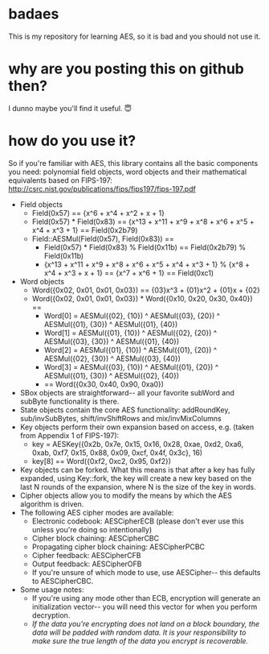 # badaes
This is my repository for learning AES, so it is bad and you should not use it.
# why are you posting this on github then?
I dunno maybe you'll find it useful. 😇
# how do you use it?
So if you're familiar with AES, this library contains all the basic components you need: polynomial field objects, word objects and their mathematical equivalents based on FIPS-197: http://csrc.nist.gov/publications/fips/fips197/fips-197.pdf

* Field objects
  * Field(0x57) == {x^6 + x^4 + x^2 + x + 1}
  * Field(0x57) * Field(0x83) == {x^13 + x^11 + x^9 + x^8 + x^6 + x^5 + x^4 + x^3 + 1} == Field(0x2b79)
  * Field::AESMul(Field(0x57), Field(0x83)) ==
    * Field(0x57) * Field(0x83) % Field(0x11b) == Field(0x2b79) % Field(0x11b)
    * {x^13 + x^11 + x^9 + x^8 + x^6 + x^5 + x^4 + x^3 + 1} % {x^8 + x^4 + x^3 + x + 1} == {x^7 + x^6 + 1} == Field(0xc1)
* Word objects
  * Word({0x02, 0x01, 0x01, 0x03}) == {03}x^3 + {01}x^2 + {01}x + {02}
  * Word({0x02, 0x01, 0x01, 0x03}) * Word({0x10, 0x20, 0x30, 0x40}) ==
    * Word[0] = AESMul({02}, {10}) ^ AESMul({03}, {20}) ^ AESMul({01}, {30}) ^ AESMul({01}, {40})
    * Word[1] = AESMul({01}, {10}) ^ AESMul({02}, {20}) ^ AESMul({03}, {30}) ^ AESMul({01}, {40})
    * Word[2] = AESMul({01}, {10}) ^ AESMul({01}, {20}) ^ AESMul({02}, {30}) ^ AESMul({03}, {40})
    * Word[3] = AESMul({03}, {10}) ^ AESMul({01}, {20}) ^ AESMul({01}, {30}) ^ AESMul({02}, {40})
    * == Word({0x30, 0x40, 0x90, 0xa0})
* SBox objects are straightforward-- all your favorite subWord and subByte functionality is there.
* State objects contain the core AES functionality: addRoundKey, sub/invSubBytes, shift/invShiftRows and mix/invMixColumns
* Key objects perform their own expansion based on access, e.g. (taken from Appendix 1 of FIPS-197):
  * key = AESKey({0x2b, 0x7e, 0x15, 0x16, 0x28, 0xae, 0xd2, 0xa6, 0xab, 0xf7, 0x15, 0x88, 0x09, 0xcf, 0x4f, 0x3c}, 16)
  * key[8] == Word({0xf2, 0xc2, 0x95, 0xf2})
* Key objects can be forked. What this means is that after a key has fully expanded, using Key::fork, the key will create a new key based on the last N rounds of the expansion, where N is the size of the key in words.
* Cipher objects allow you to modify the means by which the AES algorithm is driven.
* The following AES cipher modes are available:
  * Electronic codebook: AESCipherECB (please don't ever use this unless you're doing so intentionally)
  * Cipher block chaining: AESCipherCBC
  * Propagating cipher block chaining: AESCipherPCBC
  * Cipher feedback: AESCipherCFB
  * Output feedback: AESCipherOFB
  * If you're unsure of which mode to use, use AESCipher-- this defaults to AESCipherCBC.
* Some usage notes:
  * If you're using any mode other than ECB, encryption will generate an initialization vector-- you will need this vector for when you perform decryption.
  * *If the data you're encrypting does not land on a block boundary, the data will be padded with random data. It is your responsibility to make sure the true length of the data you encrypt is recoverable.*
